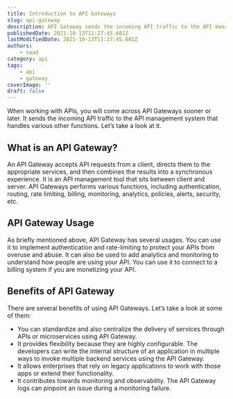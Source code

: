 ```yaml
---
title: Introduction to API Gateways
slug: api-gateway
description: API Gateway sends the incoming API traffic to the API management system that handles various other functions.
publishedDate: 2021-10-13T11:27:45.681Z
lastModifiedDate: 2021-10-13T11:27:45.681Z
authors:
    - saad
category: api
tags:
    - api
    - gateway
coverImage: ''
draft: false
---
```


<Lead>
When working with APIs, you will come across API Gateways sooner or later. It sends the incoming API traffic to the API management system that handles various other functions. Let’s take a look at it.
</Lead>

## What is an API Gateway?

An API Gateway accepts API requests from a client, directs them to the appropriate services, and then combines the results into a synchronous experience. It is an API management tool that sits between client and server. API Gateways performs various functions, including authentication, routing, rate limiting, billing, monitoring, analytics, policies, alerts, security, etc.

## API Gateway Usage

As briefly mentioned above, API Gateway has several usages. You can use it to implement authentication and rate-limiting to protect your APIs from overuse and abuse. It can also be used to add analytics and monitoring to understand how people are using your API. You can use it to connect to a billing system if you are monetizing your API.

## Benefits of API Gateway

There are several benefits of using API Gateways. Let’s take a look at some of them:

- You can standardize and also centralize the delivery of services through APIs or microservices using API Gateway.
- It provides flexibility because they are highly configurable. The developers can write the internal structure of an application in multiple ways to invoke multiple backend services using the API Gateway.
- It allows enterprises that rely on legacy applications to work with those apps or extend their functionality.
- It contributes towards monitoring and observability. The API Gateway logs can pinpoint an issue during a monitoring failure.
